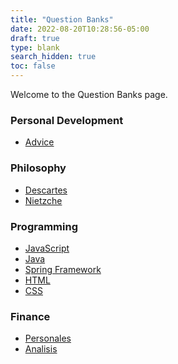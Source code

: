 ```yaml
---
title: "Question Banks"
date: 2022-08-20T10:28:56-05:00
draft: true
type: blank
search_hidden: true
toc: false
---
```


Welcome to the Question Banks page.

### Personal Development
- [Advice]()

### Philosophy
- [Descartes]()
- [Nietzche]()

### Programming
- [JavaScript]()
- [Java]()
- [Spring Framework]()
- [HTML]()
- [CSS]()

### Finance
- [Personales]()
- [Analisis]()
